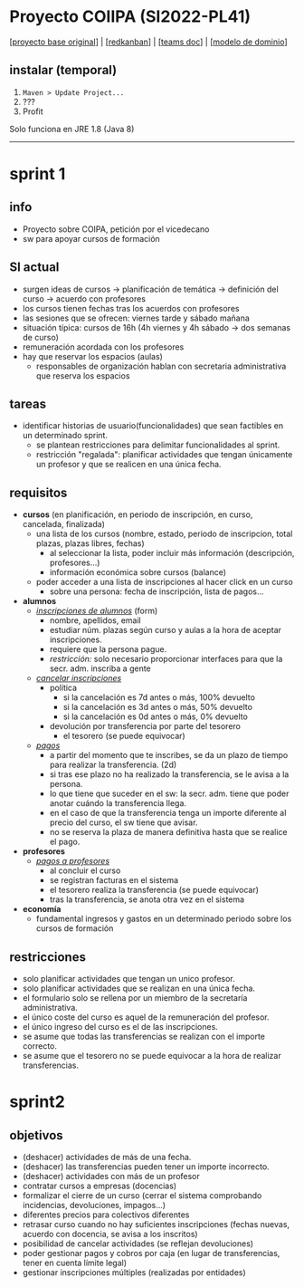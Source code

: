 # Proyecto COIIPA (SI2022-PL41)
\[[proyecto base original](https://github.com/javiertuya/samples-test-dev)\] |
\[[redkanban](https://in2test.lsi.uniovi.es/redkanban/)\] |
\[[teams doc](https://unioviedo.sharepoint.com/sites/CV22_SistemasdeInformacinGradoenIngenieraInformticaenTecnolo-SI2022-PL41/Documentos%20compartidos/Forms/AllItems.aspx?id=%2Fsites%2FCV22%5FSistemasdeInformacinGradoenIngenieraInformticaenTecnolo%2DSI2022%2DPL41%2FDocumentos%20compartidos%2FSI2022%2DPL41&p=true&ga=1)\] |
\[[modelo de dominio](src/main/resources/mod_dominio.md)\]

 
## instalar (temporal)
1. `Maven > Update Project...`
2. ???
3. Profit

Solo funciona en JRE 1.8 (Java 8)

---

# sprint 1
## info
- Proyecto sobre COIPA, petición por el vicedecano
- sw para apoyar cursos de formación

## SI actual
- surgen ideas de cursos → planificación de temática → definición del curso → acuerdo con profesores
- los cursos tienen fechas tras los acuerdos con profesores
- las sesiones que se ofrecen: viernes tarde y sábado mañana
- situación típica: cursos de 16h (4h viernes y 4h sábado → dos semanas de curso)
- remuneración acordada con los profesores
- hay que reservar los espacios (aulas)
	- responsables de organización hablan con secretaria administrativa que reserva los espacios

## tareas
- identificar historias de usuario(funcionalidades) que sean factibles en un determinado sprint.
	- se plantean restricciones para delimitar funcionalidades al sprint.
	- restricción "regalada": planificar actividades que tengan únicamente un profesor y que se realicen en una única fecha.

## requisitos
- **cursos** (en planificación, en periodo de inscripción, en curso, cancelada, finalizada)
	- una lista de los cursos (nombre, estado, periodo de inscripcion, total plazas, plazas libres, fechas)
		- al seleccionar la lista, poder incluir más información (descripción, profesores...)
		- información económica sobre cursos (balance)
	- poder acceder a una lista de inscripciones al hacer click en un curso
		- sobre una persona: fecha de inscripción, lista de pagos...
- **alumnos**
	- *<u>inscripciones de alumnos</u>* (form)
		- nombre, apellidos, email
		- estudiar núm. plazas según curso y aulas a la hora de aceptar inscripciones.
		- requiere que la persona pague.
		- *restricción:* solo necesario proporcionar interfaces para que la secr. adm. inscriba a gente
	- *<u>cancelar inscripciones</u>*
		- política
			- si la cancelación es 7d antes o más, 100% devuelto
			- si la cancelación es 3d antes o más, 50% devuelto
			- si la cancelación es 0d antes o más, 0% devuelto
		- devolución por transferencia por parte del tesorero
			- el tesorero (se puede equivocar)
	- *<u>pagos</u>*
		- a partir del momento que te inscribes, se da un plazo de tiempo para realizar la transferencia. (2d)
		- si tras ese plazo no ha realizado la transferencia, se le avisa a la persona.
		- lo que tiene que suceder en el sw: la secr. adm. tiene que poder anotar cuándo la transferencia llega.
		- en el caso de que la transferencia tenga un importe diferente al precio del curso, el sw tiene que avisar.
		- no se reserva la plaza de manera definitiva hasta que se realice el pago.
- **profesores**
	- *<u>pagos a profesores</u>*
		- al concluir el curso
		- se registran facturas en el sistema
		- el tesorero realiza la transferencia (se puede equivocar)
		- tras la transferencia, se anota otra vez en el sistema
- **economía**
	- fundamental ingresos y gastos en un determinado periodo sobre los cursos de formación

## restricciones
- solo planificar actividades que tengan un unico profesor.
- solo planificar actividades que se realizan en una única fecha.
- el formulario solo se rellena por un miembro de la secretaría administrativa.
- el único coste del curso es aquel de la remuneración del profesor.
- el único ingreso del curso es el de las inscripciones.
- se asume que todas las transferencias se realizan con el importe correcto.
- se asume que el tesorero no se puede equivocar a la hora de realizar transferencias.

# sprint2

## objetivos
- (deshacer) actividades de más de una fecha.
- (deshacer) las transferencias pueden tener un importe incorrecto.
- (deshacer) actividades con más de un profesor
- contratar cursos a empresas (docencias)
- formalizar el cierre de un curso (cerrar el sistema comprobando incidencias, devoluciones, impagos...)
- diferentes precios para colectivos diferentes
- retrasar curso cuando no hay suficientes inscripciones (fechas nuevas, acuerdo con docencia, se avisa a los inscritos)
- posibilidad de cancelar actividades (se reflejan devoluciones)
- poder gestionar pagos y cobros por caja (en lugar de transferencias, tener en cuenta límite legal)
- gestionar inscripciones múltiples (realizadas por entidades)


